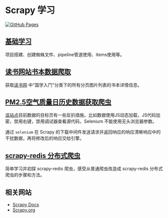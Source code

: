 # Scrapy 学习

[![GitHub Pages](https://github.com/curder/scrapy-study/actions/workflows/build-docs.yml/badge.svg?branch=master)](https://curder.github.io/scrapy-study)

## [基础学习](examples/basic/README.md)

项目搭建、创建蜘蛛文件、pipeline管道使用、items使用等。

## [读书网站书本数据爬取](examples/dushu.com/README.md)

获取[读书网](https://www.dushu.com/book/1617.html) 中"国学入门"分类下的所有分页图片列表的书本详情信息。

## [PM2.5空气质量日历史数据获取爬虫](examples/aqistudy.cn/README.md)

[该站点](https://www.aqistudy.cn/historydata/)目前数据的目标页有一些反扒措施，比如数据使用JS动态加载，JS代码加密，禁用右键，禁用调试器查看源代码，Selenium 不能使用无头浏览器参数。

通过 `selenium` 在 Scrapy 的下载中间件发送请求并返回响应的响应清晰响应中的干扰数据，再将修改后的响应交给引擎。


## [scrapy-redis 分布式爬虫](examples/redis/README.md)

简单学习并初探 scrapy-redis 爬虫，感受从普通爬虫改造成 scrapy-redis 分布式爬虫的步骤和方法。


## 相关网站

- [Scrapy Docs](https://docs.scrapy.org/en/latest/)
- [Scrapy.org](https://scrapy.org/)